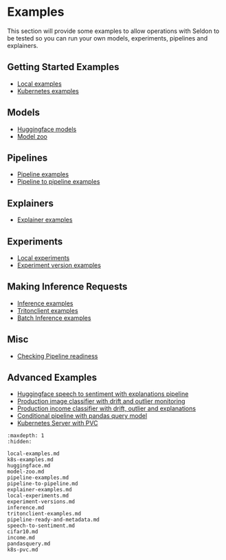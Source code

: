 # Examples

This section will provide some examples to allow operations with Seldon to be tested so you can run your own models, experiments, pipelines and explainers.

## Getting Started Examples

 * [Local examples](local-examples.md)
 * [Kubernetes examples](k8s-examples.md)

## Models

 * [Huggingface models](huggingface.md)
 * [Model zoo](model-zoo.md)

## Pipelines

* [Pipeline examples](pipeline-examples.md)
* [Pipeline to pipeline examples](pipeline-to-pipeline.md)

## Explainers

* [Explainer examples](explainer-examples.md)

## Experiments

 * [Local experiments](local-experiments.md)
 * [Experiment version examples](experiment-versions.md)


## Making Inference Requests

 * [Inference examples](inference.md)
 * [Tritonclient examples](tritonclient-examples.md)
 * [Batch Inference examples](batch-examples.md)

## Misc

 * [Checking Pipeline readiness](pipeline-ready-and-metadata.md)

## Advanced Examples

 * [Huggingface speech to sentiment with explanations pipeline](speech-to-sentiment.md)
 * [Production image classifier with drift and outlier monitoring](cifar10.md)
 * [Production income classifier with drift, outlier and explanations](income.md)
 * [Conditional pipeline with pandas query model](pandasquery.md)
 * [Kubernetes Server with PVC](k8s-pvc.md)

```{toctree}
:maxdepth: 1
:hidden:

local-examples.md
k8s-examples.md
huggingface.md
model-zoo.md
pipeline-examples.md
pipeline-to-pipeline.md
explainer-examples.md
local-experiments.md
experiment-versions.md
inference.md
tritonclient-examples.md
pipeline-ready-and-metadata.md
speech-to-sentiment.md
cifar10.md
income.md
pandasquery.md
k8s-pvc.md
```
